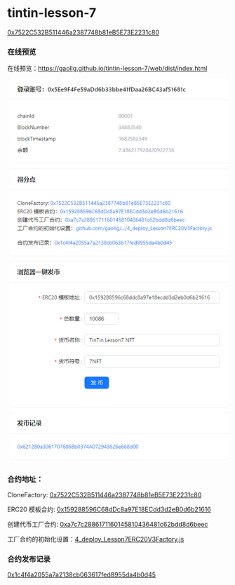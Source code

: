 # tintin-lesson-7

<a href="https://mumbai.polygonscan.com/address/0x7522C532B511446a2387748b81eB5E73E2231c80#code"  target="_blank">0x7522C532B511446a2387748b81eB5E73E2231c80</a>

### 在线预览
在线预览：<a href="https://gaollg.github.io/tintin-lesson-7/web/dist/index.html">https://gaollg.github.io/tintin-lesson-7/web/dist/index.html</a>

<img src="./image/../web/image/7919f4220f7aea870b15e458d7c729a.png"/>

### 合约地址：

CloneFactory: <a href="https://mumbai.polygonscan.com/address/0x7522C532B511446a2387748b81eB5E73E2231c80#code"  target="_blank">0x7522C532B511446a2387748b81eB5E73E2231c80</a>

ERC20 模板合约: <a href="https://mumbai.polygonscan.com/address/0x159288596C68dDc8a97E18ECdd3d2eB0d6b21616#code" target="_blank">0x159288596C68dDc8a97E18ECdd3d2eB0d6b21616</a>

创建代币工厂合约: <a href="https://mumbai.polygonscan.com/address/0xa7c7c2886171160145810436481c62bdd8d6beec#code" target="_blank">0xa7c7c2886171160145810436481c62bdd8d6beec</a>

工厂合约的初始化设置：<a href="https://github.com/gaollg/tintin-lesson-7/blob/main/truffle/migrations/4_deploy_Lesson7ERC20V3Factory.js" target="_blank">4_deploy_Lesson7ERC20V3Factory.js</a>

### 合约发布记录

<a href="https://mumbai.polygonscan.com/address/0x1c4f4a2055a7a2138cb063617fed8955da4b0d45" target="_blank">0x1c4f4a2055a7a2138cb063617fed8955da4b0d45</a>
